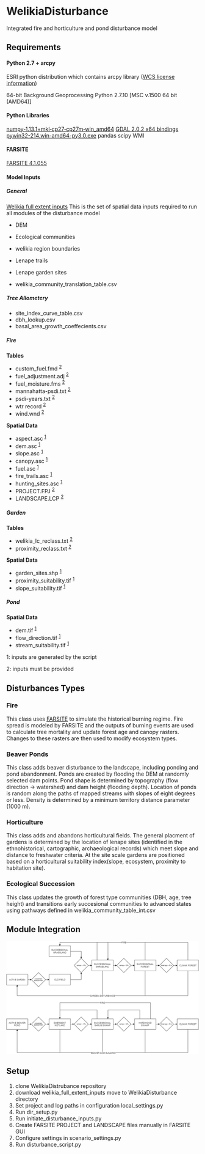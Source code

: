 # WelikiaDisturbance
Integrated fire and horticulture and pond disturbance model

## Requirements ##
 
#### Python 2.7 + arcpy
ESRI python distribution which contains arcpy library ([WCS license information](https://docs.google.com/document/d/1Mene0tUbbVP063KYKkhCV-sOWz3elkcMEq0bak3vxtE/edit#))

64-bit Background Geoprocessing Python 2.7.10 [MSC v.1500 64 bit (AMD64)]

#### Python Libraries
[numpy‑1.13.1+mkl‑cp27‑cp27m‑win_amd64](http://www.lfd.uci.edu/~gohlke/pythonlibs/#numpy)
[GDAL 2.0.2 x64 bindings](http://www.lfd.uci.edu/~gohlke/pythonlibs/#gdal)
[pywin32-214.win-amd64-py3.0.exe](https://sourceforge.net/projects/pywin32/files/pywin32/Build%20214/)
pandas
scipy
WMI


#### FARSITE
[FARSITE 4.1.055](http://www.firelab.org/document/farsite-software)

#### Model Inputs

##### General
[Welikia full extent inputs](https://drive.google.com/open?id=0ByGEknMOH_xMQWhMR04wUEZ2bjQ)
This is the set of spatial data inputs required to run all modules of the disturbance model
  - DEM
  - Ecological communities
  - welikia region boundaries
  - Lenape trails
  - Lenape garden sites

- welikia_community_translation_table.csv

##### Tree Allometery
  - site_index_curve_table.csv
  - dbh_lookup.csv
  - basal_area_growth_coeffecients.csv

##### Fire
  **Tables**
  - custom_fuel.fmd <sup>[2](#myfootnote2)</sup>
  - fuel_adjustment.adj <sup>[2](#myfootnote2)</sup>
  - fuel_moisture.fms <sup>[2](#myfootnote2)</sup>
  - mannahatta-psdi.txt <sup>[2](#myfootnote2)</sup>
  - psdi-years.txt <sup>[2](#myfootnote2)</sup>
  - wtr record <sup>[2](#myfootnote2)</sup>
  - wind.wnd <sup>[2](#myfootnote2)</sup>
  
  **Spatial Data**
  - aspect.asc <sup>[1](#myfootnote1)</sup>
  - dem.asc <sup>[1](#myfootnote1)</sup>
  - slope.asc <sup>[1](#myfootnote1)</sup>
  - canopy.asc <sup>[1](#myfootnote1)</sup>
  - fuel.asc <sup>[1](#myfootnote1)</sup>
  - fire_trails.asc <sup>[1](#myfootnote1)</sup>
  - hunting_sites.asc <sup>[1](#myfootnote1)</sup>
  - PROJECT.FPJ <sup>[2](#myfootnote2)</sup>
  - LANDSCAPE.LCP <sup>[2](#myfootnote2)</sup>
  
##### Garden
  **Tables**
  - welikia_lc_reclass.txt <sup>[2](#myfootnote2)</sup>
  - proximity_reclass.txt <sup>[2](#myfootnote2)</sup>
  
  **Spatial Data**
  - garden_sites.shp <sup>[1](#myfootnote1)</sup>
  - proximity_suitability.tif <sup>[1](#myfootnote1)</sup>
  - slope_suitability.tif <sup>[1](#myfootnote1)</sup>
  
##### Pond  
  **Spatial Data**
  - dem.tif <sup>[1](#myfootnote1)</sup>
  - flow_direction.tif <sup>[1](#myfootnote1)</sup>
  - stream_suitability.tif <sup>[1](#myfootnote1)</sup>
  
<a name="myfootnote1">1</a>: inputs are generated by the script

<a name="myfootnote2">2</a>: inputs must be provided

## Disturbances Types

### Fire
This class uses [FARSITE](https://www.firelab.org/project/farsite) to simulate the historical burning regime. Fire spread is modeled by FARSITE and the outputs of burning events are used to calculate tree mortality and update forest age and canopy rasters. Changes to these rasters are then used to modify ecosystem types.

### Beaver Ponds
This class adds beaver disturbance to the landscape, including ponding and pond abandonment. Ponds are created by flooding the DEM at randomly selected dam points. Pond shape is determined by topography (flow direction -> watershed) and dam height (flooding depth). Location of ponds is random along the paths of mapped streams with slopes of eight degrees or less. Density is determined by a minimum territory distance parameter (1000 m).
 
### Horticulture
This class adds and abandons horticultural fields. The general placment of gardens is determined by the location of lenape sites (identified in the ethnohistorical, cartographic, archaeological records) which meet slope and distance to freshwater criteria. At the site scale gardens are positioned based on a horticultural suitability index(slope, ecosystem, proximity to habitation site).

### Ecological Succession
This class updates the growth of forest type communities (DBH, age, tree height) and transitions early succesional communities to advanced states using pathways defined in welikia_community_table_int.csv

## Module Integration 
![alt text](https://github.com/WildlifeConservationSocietyCI/WelikiaDisturbance/blob/master/disturbance_model_notes/figures/succession_disturbance_diagram.png "Logo Title Text 1")

## Setup
 1. clone WelikiaDistrubance repository 
 2. download welikia_full_extent_inputs move to WelikiaDisturbance directory
 3. Set project and log paths in configuration local_settings.py
 4. Run dir_setup.py
 5. Run initiate_disturbance_inputs.py
 6. Create FARSITE PROJECT and LANDSCAPE files manually in FARSITE GUI
 7. Configure settings in scenario_settings.py
 8. Run disturbance_script.py
 
